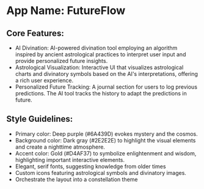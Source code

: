 # **App Name**: FutureFlow

## Core Features:

- AI Divination: AI-powered divination tool employing an algorithm inspired by ancient astrological practices to interpret user input and provide personalized future insights.
- Astrological Visualization: Interactive UI that visualizes astrological charts and divinatory symbols based on the AI's interpretations, offering a rich user experience.
- Personalized Future Tracking: A journal section for users to log previous predictions. The AI tool tracks the history to adapt the predictions in future.

## Style Guidelines:

- Primary color: Deep purple (#6A439D) evokes mystery and the cosmos.
- Background color: Dark gray (#2E2E2E) to highlight the visual elements and create a nighttime atmosphere.
- Accent color: Gold (#D4AF37) to symbolize enlightenment and wisdom, highlighting important interactive elements.
- Elegant, serif fonts, suggesting knowledge from older times
- Custom icons featuring astrological symbols and divinatory images.
- Orchestrate the layout into a constellation theme